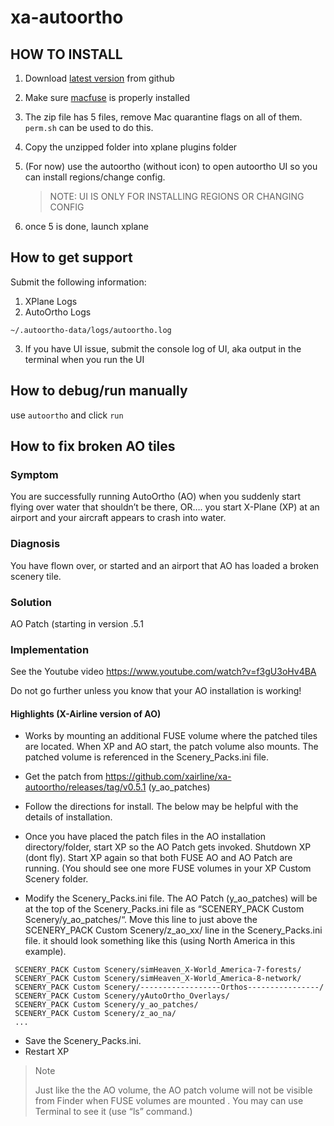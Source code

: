 # xa-autoortho

## HOW TO INSTALL

1. Download [latest version](https://github.com/xairline/xa-autoortho/releases/latest) from github
2. Make sure [macfuse](https://osxfuse.github.io/) is properly installed
3. The zip file has 5 files, remove Mac quarantine flags on all of them. ``perm.sh`` can be used to do this.
4. Copy the unzipped folder into xplane plugins folder
5. (For now) use the autoortho (without icon) to open autoortho UI so you can install regions/change config.

   > NOTE: UI IS ONLY FOR INSTALLING REGIONS OR CHANGING CONFIG
6. once 5 is done, launch xplane

## How to get support

Submit the following information:

1. XPlane Logs
2. AutoOrtho Logs

```shell
~/.autoortho-data/logs/autoortho.log
```

3. If you have UI issue, submit the console log of UI, aka output in the terminal when you run the UI

## How to debug/run manually

use `autoortho` and click `run`

## How to fix broken AO tiles

### Symptom

You are successfully running AutoOrtho (AO) when you suddenly start flying over water that shouldn’t be there,
OR…. you start X-Plane (XP) at an airport and your aircraft appears to crash into water.

### Diagnosis

You have flown over, or started and an airport that AO has loaded a broken scenery tile.

### Solution

AO Patch (starting in version .5.1

### Implementation

See the Youtube video https://www.youtube.com/watch?v=f3gU3oHv4BA

Do not go further unless you know that your AO installation is working!

#### Highlights (X-Airline version of AO)

- Works by mounting an additional FUSE volume where the patched tiles are located. When XP and AO start, the patch
  volume also mounts. The patched volume is referenced in the Scenery_Packs.ini file.

- Get the patch from https://github.com/xairline/xa-autoortho/releases/tag/v0.5.1  (y_ao_patches)

- Follow the directions for install. The below may be helpful with the details of installation.

- Once you have placed the patch files in the AO installation directory/folder, start XP so the AO Patch gets invoked.
  Shutdown XP (dont fly). Start XP again so that both FUSE AO and AO Patch are running.  (You should see one more FUSE
  volumes in your XP Custom Scenery folder.

- Modify the Scenery_Packs.ini file. The AO Patch (y_ao_patches) will be at the top of the Scenery_Packs.ini file as
  “SCENERY_PACK Custom Scenery/y_ao_patches/“. Move this line to just above the SCENERY_PACK Custom Scenery/z_ao_xx/
  line in the Scenery_Packs.ini file. it should look something like this (using North America in this example).

```
 SCENERY_PACK Custom Scenery/simHeaven_X-World_America-7-forests/
 SCENERY_PACK Custom Scenery/simHeaven_X-World_America-8-network/
 SCENERY_PACK Custom Scenery/------------------Orthos----------------/
 SCENERY_PACK Custom Scenery/yAutoOrtho_Overlays/
 SCENERY_PACK Custom Scenery/y_ao_patches/
 SCENERY_PACK Custom Scenery/z_ao_na/
 ...
```

- Save the Scenery_Packs.ini.
- Restart XP

> Note
>
> Just like the the AO volume, the AO patch volume will not be visible from Finder when FUSE volumes are mounted .
> You may can use Terminal to see it (use “ls” command.)


